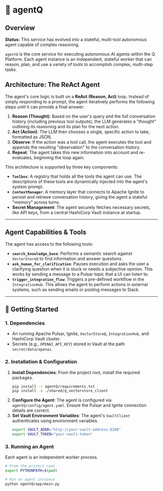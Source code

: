# 🤖 agentQ

## Overview

**Status:** This service has evolved into a stateful, multi-tool autonomous agent capable of complex reasoning.

`agentQ` is the core service for executing autonomous AI agents within the Q Platform. Each agent instance is an independent, stateful worker that can reason, plan, and use a variety of tools to accomplish complex, multi-step tasks.

## Architecture: The ReAct Agent

The agent's core logic is built on a **ReAct (Reason, Act)** loop. Instead of simply responding to a prompt, the agent iteratively performs the following steps until it can provide a final answer:

1.  **Reason (Thought)**: Based on the user's query and the full conversation history (including previous tool outputs), the LLM generates a "thought" outlining its reasoning and its plan for the next action.
2.  **Act (Action)**: The LLM then chooses a single, specific action to take, formatted as JSON.
3.  **Observe**: If the action was a tool call, the agent executes the tool and appends the resulting "observation" to the conversation history.
4.  **Repeat**: The agent takes this new information into account and re-evaluates, beginning the loop again.

This architecture is supported by three key components:

-   **`Toolbox`**: A registry that holds all the tools the agent can use. The descriptions of these tools are dynamically injected into the agent's system prompt.
-   **`ContextManager`**: A memory layer that connects to Apache Ignite to persist and retrieve conversation history, giving the agent a stateful "memory" across turns.
-   **Secret Management**: The agent securely fetches necessary secrets, like API keys, from a central HashiCorp Vault instance at startup.

---

## Agent Capabilities & Tools

The agent has access to the following tools:

-   **`search_knowledge_base`**: Performs a semantic search against `VectorStoreQ` to find information and answer questions.
-   **`ask_human_for_clarification`**: Pauses execution and asks the user a clarifying question when it is stuck or needs a subjective opinion. This works by sending a message to a Pulsar topic that a UI can listen to.
-   **`trigger_integration_flow`**: Triggers a pre-defined workflow in the `IntegrationHub`. This allows the agent to perform actions in external systems, such as sending emails or posting messages to Slack.

---

## 🚀 Getting Started

### 1. Dependencies

-   An running Apache Pulsar, Ignite, `VectorStoreQ`, `IntegrationHub`, and HashiCorp Vault cluster.
-   Secrets (e.g., `OPENAI_API_KEY`) stored in Vault at the path `secret/data/openai`.

### 2. Installation & Configuration

1.  **Install Dependencies**: From the project root, install the required packages.
    ```bash
    pip install -r agentQ/requirements.txt
    pip install -e ./shared/q_vectorstore_client
    ```
2.  **Configure the Agent**: The agent is configured via `agentQ/config/agent.yaml`. Ensure the Pulsar and Ignite connection details are correct.
3.  **Set Vault Environment Variables**: The agent's `VaultClient` authenticates using environment variables.
    ```bash
    export VAULT_ADDR="http://your-vault-address:8200"
    export VAULT_TOKEN="your-vault-token"
    ```

### 3. Running an Agent

Each agent is an independent worker process.

```bash
# From the project root
export PYTHONPATH=$(pwd)

# Run an agent instance
python agentQ/app/main.py
```

